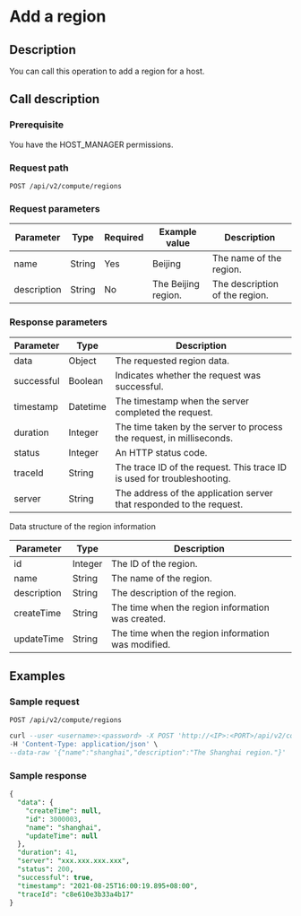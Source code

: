 Add a region
=================================



Description
--------------------------------

You can call this operation to add a region for a host.

Call description
-------------------------------------

### Prerequisite

You have the HOST_MANAGER permissions.

### Request path

`POST /api/v2/compute/regions`

### Request parameters



|  Parameter  |  Type  | Required |    Example value    |          Description           |
|-------------|--------|----------|---------------------|--------------------------------|
| name        | String | Yes      | Beijing             | The name of the region.        |
| description | String | No       | The Beijing region. | The description of the region. |



### Response parameters



| Parameter  |   Type   |                               Description                               |
|------------|----------|-------------------------------------------------------------------------|
| data       | Object   | The requested region data.                                              |
| successful | Boolean  | Indicates whether the request was successful.                           |
| timestamp  | Datetime | The timestamp when the server completed the request.                    |
| duration   | Integer  | The time taken by the server to process the request, in milliseconds.   |
| status     | Integer  | An HTTP status code.                                                    |
| traceId    | String   | The trace ID of the request. This trace ID is used for troubleshooting. |
| server     | String   | The address of the application server that responded to the request.    |



Data structure of the region information


|  Parameter  |  Type   |                    Description                     |
|-------------|---------|----------------------------------------------------|
| id          | Integer | The ID of the region.                              |
| name        | String  | The name of the region.                            |
| description | String  | The description of the region.                     |
| createTime  | String  | The time when the region information was created.  |
| updateTime  | String  | The time when the region information was modified. |



Examples
-----------------------------

### Sample request

`POST /api/v2/compute/regions`

```sql
curl --user <username>:<password> -X POST 'http://<IP>:<PORT>/api/v2/compute/regions' \
-H 'Content-Type: application/json' \
--data-raw '{"name":"shanghai","description":"The Shanghai region."}'
```



### Sample response

```sql
{
  "data": {
    "createTime": null,
    "id": 3000003,
    "name": "shanghai",
    "updateTime": null
  },
  "duration": 41,
  "server": "xxx.xxx.xxx.xxx",
  "status": 200,
  "successful": true,
  "timestamp": "2021-08-25T16:00:19.895+08:00",
  "traceId": "c8e610e3b33a4b17"
}
```
